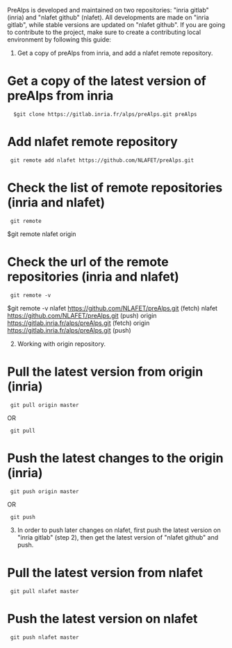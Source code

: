 PreAlps is developed and maintained on two repositories: "inria gitlab" (inria) and "nlafet github" (nlafet). All developments are made on "inria gitlab", while stable versions are updated on "nlafet github". If you are going to contribute to the project, make sure to create a contributing local environment by following this guide:

1. Get a copy of preAlps from inria, and add a nlafet remote repository.

# Get a copy of the latest version of preAlps from inria
```
  $git clone https://gitlab.inria.fr/alps/preAlps.git preAlps  
```

# Add nlafet remote repository
```
 git remote add nlafet https://github.com/NLAFET/preAlps.git  
```

# Check the list of remote repositories  (inria and nlafet)
```
 git remote  
```
$git remote
nlafet
origin

# Check the url of the remote repositories (inria and nlafet)
```
 git remote -v
```
$git remote -v
nlafet	https://github.com/NLAFET/preAlps.git (fetch)
nlafet	https://github.com/NLAFET/preAlps.git (push)
origin	https://gitlab.inria.fr/alps/preAlps.git (fetch)
origin	https://gitlab.inria.fr/alps/preAlps.git (push)


2. Working with origin repository.

# Pull the latest version from origin (inria)
```
 git pull origin master
```
OR
```
 git pull
```

# Push the latest changes to the origin (inria)
```
 git push origin master
```

OR

```
 git push
```

3. In order to push later changes on nlafet, first push the latest version on "inria gitlab" (step 2), then get the latest version of "nlafet github" and push.

# Pull the latest version from nlafet
```
 git pull nlafet master
```

# Push the latest version on nlafet
```
 git push nlafet master
```
